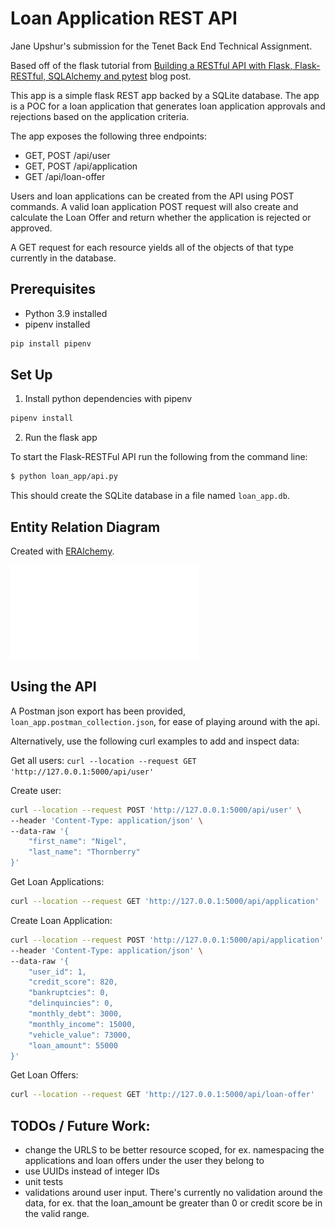 # Loan Application REST API
Jane Upshur's submission for the Tenet Back End Technical Assignment.

Based off of the flask tutorial from [Building a RESTful API with Flask, Flask-RESTful, SQLAlchemy and pytest](https://ericbernier.com/flask-restful-api) blog post.

This app is a simple flask REST app backed by a SQLite database.
The app is a POC for a loan application that generates loan application
approvals and rejections based on the application criteria.

The app exposes the following three endpoints:
- GET, POST /api/user
- GET, POST /api/application
- GET /api/loan-offer

Users and loan applications can be created from the API using POST commands.
A valid loan application POST request will also create and calculate the
Loan Offer and return whether the application is rejected or approved.

A GET request for each resource yields all of the objects of that type
currently in the database.

## Prerequisites
- Python 3.9 installed
- pipenv installed
```bash
pip install pipenv
```

## Set Up

1. Install python dependencies with pipenv
```bash
pipenv install
```

2. Run the flask app

To start the Flask-RESTFul API run the following from the command line:
```bash
$ python loan_app/api.py
```

This should create the SQLite database in a file named `loan_app.db`.

## Entity Relation Diagram
Created with [ERAlchemy](https://pypi.org/project/ERAlchemy/).

![ERD](/erd_from_sqlite.pdf?raw=true)

## Using the API

A Postman json export has been provided, `loan_app.postman_collection.json`, for
ease of playing around with the api.

Alternatively, use the following curl examples to add and inspect data:

Get all users:
`curl --location --request GET 'http://127.0.0.1:5000/api/user'`

Create user:
```bash
curl --location --request POST 'http://127.0.0.1:5000/api/user' \
--header 'Content-Type: application/json' \
--data-raw '{
    "first_name": "Nigel",
    "last_name": "Thornberry"
}'
```

Get Loan Applications:
```bash
curl --location --request GET 'http://127.0.0.1:5000/api/application'
```

Create Loan Application:
```bash
curl --location --request POST 'http://127.0.0.1:5000/api/application' \
--header 'Content-Type: application/json' \
--data-raw '{
    "user_id": 1,
    "credit_score": 820,
    "bankruptcies": 0,
    "delinquincies": 0,
    "monthly_debt": 3000,
    "monthly_income": 15000,
    "vehicle_value": 73000,
    "loan_amount": 55000
}'
```

Get Loan Offers:
```bash
curl --location --request GET 'http://127.0.0.1:5000/api/loan-offer'
```

## TODOs / Future Work:
- change the URLS to be better resource scoped, for ex. namespacing the
applications and loan offers under the user they belong to
- use UUIDs instead of integer IDs
- unit tests
- validations around user input. There's currently no validation around the
data, for ex. that the loan_amount be greater than 0 or credit score be in the
valid range.
